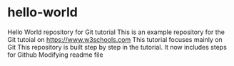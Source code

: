 # hello-world
Hello World repository for Git tutorial
This is an example repository for the Git tutoial on https://www.w3schools.com
This tutorial focuses mainly on Git
This repository is built step by step in the tutorial.
It now includes steps for Github
Modifying readme file
